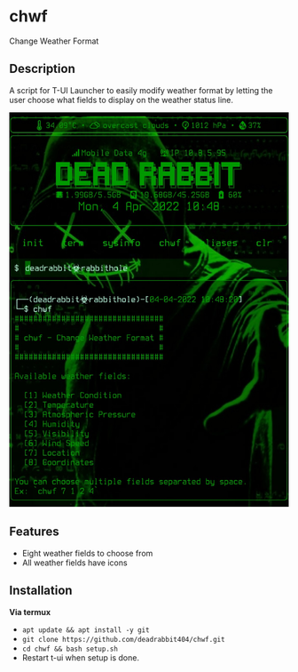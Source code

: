 # chwf
Change Weather Format

## Description
A script for T-UI Launcher to easily modify weather format
by letting the user choose what fields to display on the
weather status line.
 
![Screenshot](image/chwf.jpg)

## Features
* Eight weather fields to choose from
* All weather fields have icons

## Installation
**Via termux**
* `apt update && apt install -y git`
* `git clone https://github.com/deadrabbit404/chwf.git`
* `cd chwf && bash setup.sh`
* Restart t-ui when setup is done.

